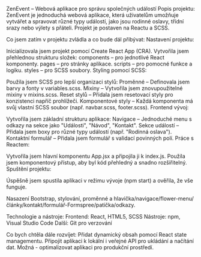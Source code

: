 ZenEvent – Webová aplikace pro správu společných událostí
Popis projektu:
ZenEvent je jednoduchá webová aplikace, která uživatelům umožňuje vytvářet a spravovat různé typy událostí, jako jsou rodinné oslavy, třídní srazy nebo výlety s přáteli. Projekt je postaven na Reactu a SCSS.

Co jsem zatím v projektu zvládla a co bude dál přibývat:
Nastavení projektu:

Inicializovala jsem projekt pomocí Create React App (CRA).
Vytvořila jsem přehlednou strukturu složek:
components – pro jednotlivé React komponenty.
pages – pro stránky aplikace.
scripts – pro pomocné funkce a logiku.
styles – pro SCSS soubory.
Styling pomocí SCSS:

Použila jsem SCSS pro lepší organizaci stylů:
Proměnné – Definovala jsem barvy a fonty v variables.scss.
Mixiny – Vytvořila jsem znovupoužitelné mixiny v mixins.scss.
Reset stylů – Přidala jsem resetovací styly pro konzistenci napříč prohlížeči.
Komponentové styly – Každá komponenta má svůj vlastní SCSS soubor (např. navbar.scss, footer.scss).
Frontend vývoj:

Vytvořila jsem základní strukturu aplikace:
Navigace – Jednoduché menu s odkazy na sekce jako "Události", "Návod", "Kontakt".
Sekce událostí – Přidala jsem boxy pro různé typy událostí (např. "Rodinná oslava").
Kontaktní formulář – Přidala jsem formulář s validací povinných polí.
Práce s Reactem:

Vytvořila jsem hlavní komponentu App.jsx a připojila ji k index.js.
Použila jsem komponentový přístup, aby byl kód přehledný a snadno rozšiřitelný.
Spuštění projektu:

Úspěšně jsem spustila aplikaci v režimu vývoje (npm start) a ověřila, že vše funguje.

Nasazení Bootstrap, stylování, proměnné a hlavička/navigace/flower-menu/články/kontakt/formulář-Formspree/patička/odkazy.

Technologie a nástroje:
Frontend: React, HTML5, SCSS
Nástroje: npm, Visual Studio Code
Další: Git pro verzování

Co bych chtěla dále rozvíjet:
Přidat dynamický obsah pomocí React state managementu.
Připojit aplikaci k lokální i veřejné API pro ukládání a načítání dat.
Možná - optimalizovat aplikaci pro produkční prostředí.
